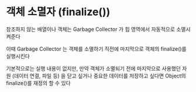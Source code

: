 # 객체 소멸자 (finalize())
참조하지 않는 배열이나 객체는 Garbage Collector 가 힙 영역에서 자동적으로 소멸시켜준다

이때 Garbage Collector 는 객체를 소멸하기 직전에 마지막으로 객체의 finalize()를 실행시킨다

기본적으로는 실행 내용이 없지만, 만약 객체가 소멸되기 전에 마지막으로 사용했던 자원 (데이터 연결, 파일 등) 을 
닫고 싶거나 중요한 데이터를 저장하고 싶다면 Object의 finalize()를 재정의 할 수 있다
